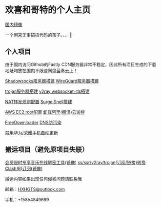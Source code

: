 # 欢喜和哥特的个人主页

[国内镜像](https://hxhgts.gitee.io/)

一个闲来无事搞搞代码的孩子。。。🤮

## 个人项目

由于国内访问Github的Fastly CDN服务器非常不稳定，因此所有项目生成的下载地址均放在国内不限速网盘蓝奏云上！

[Shadowsocks服务器搭建](https://hxhgts.icu/SSServer/) [WireGuard服务器搭建](https://hxhgts.icu/WireGuardServer/)

[trojan服务器搭建](https://hxhgts.icu/TrojanServer/) [v2ray websocket+tls搭建](https://hxhgts.icu/v2ray-websocket-tls-nginx/)

[NAT转发规则配置](https://hxhgts.icu/NATConfigGenerator/) [Surge Snell搭建](https://hxhgts.icu/SnellServer/)

[AWS EC2 root配置](https://hxhgts.icu/AWSECSRoot/) [卸载阿里(腾讯)云监控](https://hxhgts.icu/AliyunProtectUninstall/)

[FreeDownloader](https://hxhgts.icu/FreeDownloader/) [DNS防污染](https://hxhgts.icu/AntiDNSPollute/)

[禁用华为/荣耀手机自动更新](https://hxhgts.icu/HuaweiAntiUpdate/)

## 搬运项目（避免原项目失联）

[会员限时专享音乐在线解密工具(镜像)](https://hxhgts.icu/QQMusicUnblocker/)     [ss/ssr/v2ray/trojan(订阅/链接)转换Clash(R)订阅(镜像)](https://hxhgts.icu/ClashRuleTransfer/)

搬运内容如果出现任何侵权问题请联系我

邮箱：HXHGTS@outlook.com

手机：+15854849689

